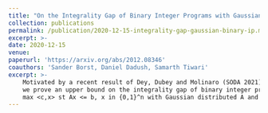 ```yaml
---
title: "On the Integrality Gap of Binary Integer Programs with Gaussian Data"
collection: publications
permalink: /publication/2020-12-15-integrality-gap-gaussian-binary-ip.md
excerpt: >-
date: 2020-12-15
venue:
paperurl: 'https://arxiv.org/abs/2012.08346'
coauthors: 'Sander Borst, Daniel Dadush, Samarth Tiwari'
excerpt: >-
    Motivated by a recent result of Dey, Dubey and Molinaro (SODA 2021),
    we prove an upper bound on the integrality gap of binary integer programs
    max <c,x> st Ax <= b, x in {0,1}^n with Gaussian distributed A and c.
---
```

